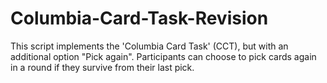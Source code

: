 # Columbia-Card-Task-Revision

This script implements the 'Columbia Card Task' (CCT), but with an additional option "Pick again". Participants can choose to pick cards again in a round if they survive from their last pick.
